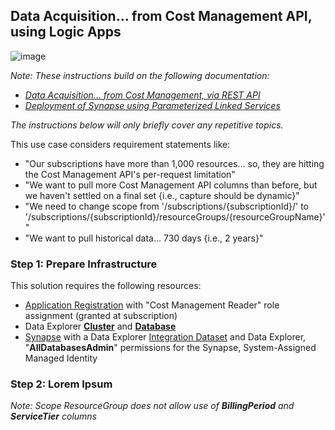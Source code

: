 ## Data Acquisition... from Cost Management API, using Logic Apps

![image](https://user-images.githubusercontent.com/44923999/188199195-34c228d5-37e8-4c06-8d7d-88b0e8d2a3ec.png)

_Note: These instructions build on the following documentation:_
* _[Data Acquisition... from Cost Management, via REST API](Data_Acquisition_fromCostManagementAPI.md)_
* _[Deployment of Synapse using Parameterized Linked Services](Deployment_Synapse_ParameterizedLinkedServices.md)_

_The instructions below will only briefly cover any repetitive topics._

This use case considers requirement statements like:
* "Our subscriptions have more than 1,000 resources... so, they are hitting the Cost Management API's per-request limitation"
* "We want to pull more Cost Management API columns than before, but we haven't settled on a final set {i.e., capture should be dynamic}"
* "We need to change scope from '/subscriptions/{subscriptionId}/' to '/subscriptions/{subscriptionId}/resourceGroups/{resourceGroupName}'"
* "We want to pull historical data... 730 days {i.e., 2 years}"

### Step 1: Prepare Infrastructure
This solution requires the following resources:

* [Application Registration](Infrastructure_ApplicationRegistration.md) with "Cost Management Reader" role assignment (granted at subscription)
* Data Explorer [**Cluster**](Infrastructure_DataExplorer_Cluster.md) and [**Database**](Infrastructure_DataExplorer_Database.md)
* [Synapse](Infrastructure_Synapse.md) with a Data Explorer [Integration Dataset](Infrastructure_Synapse_Dataset.md) and Data Explorer, "**AllDatabasesAdmin**" permissions for the Synapse, System-Assigned Managed Identity

### Step 2: Lorem Ipsum

_Note: Scope ResourceGroup does not allow use of **BillingPeriod** and **ServiceTier** columns_
